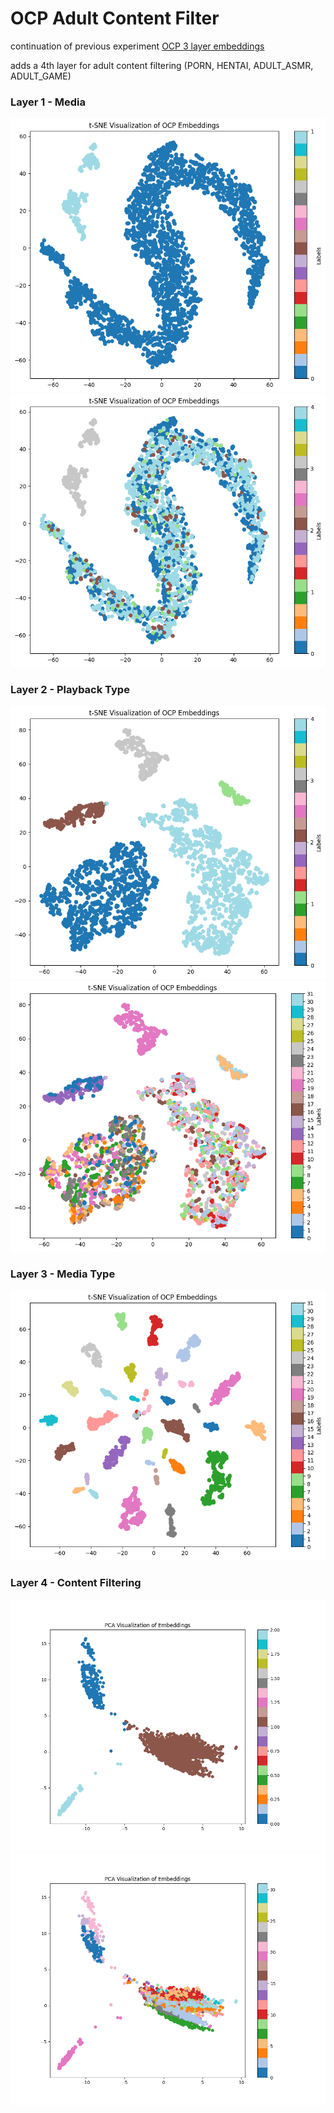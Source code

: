 # OCP Adult Content Filter

continuation of previous experiment [OCP 3 layer embeddings](https://github.com/TigreGotico/guided-categorical-embeddings/tree/dev/examples/ocp_experiment_2)

adds a 4th layer for adult content filtering (PORN, HENTAI, ADULT_ASMR, ADULT_GAME)

### Layer 1 - Media
![](l1_binary_tsne_visualization.png)
![](l1_playback_tsne_visualization.png)

### Layer 2 - Playback Type
![](l2_playback_tsne_visualization.png)
![](l2_media_tsne_visualization.png)

### Layer 3 - Media Type
![](l3_media_tsne_visualization.png)

### Layer 4 - Content Filtering
![](l4_adult_pca_visualization.png)
![](l4_media_pca_visualization.png)
